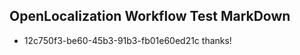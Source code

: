 ## OpenLocalization Workflow Test MarkDown
* 12c750f3-be60-45b3-91b3-fb01e60ed21c thanks!

<!--HONumber=Sep16_HO1-->



